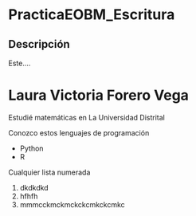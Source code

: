 # PracticaEOBM_Escritura
## Descripción 
Este....


Laura Victoria Forero Vega
=========================
Estudié matemáticas en La Universidad Distrital

Conozco estos lenguajes de programación
* Python
* R


Cualquier lista numerada
1. dkdkdkd
2. hfhfh
3. mmmcckmckmckckcmkckcmkc
